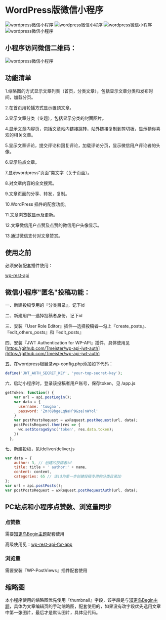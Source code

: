 # WordPress版微信小程序

![wordpress微信小程序](https://i.loli.net/2017/11/06/5a001aff28684.png?imageView2/2/h/300)
![wordpress微信小程序](https://i.loli.net/2017/11/06/5a001afdc2bda.png?imageView2/2/h/300)
![wordpress微信小程序](https://i.loli.net/2017/11/06/5a001afb415b6.png?imageView2/2/h/300)
![wordpress微信小程序](https://i.loli.net/2017/11/06/5a001af7bbf01.png?imageView2/2/h/300)

## 小程序访问微信二维码：

![wordpress微信小程序](https://i.loli.net/2017/11/06/5a001aff2ef9f.jpg?imageView2/2/h/300)

## 功能清单

1.缩略图的方式显示文章列表（首页，分类文章），包括显示文章分类和发布时间，加载分页。

2.在首页用轮播方式显示置顶文章。

3.显示文章分类（专题），包括显示分类的封面图片。

4.显示文章内容页，包括文章站内链接跳转，站外链接复制到剪切板，显示猜你喜欢的相关文章。

5.显示文章评论，提交评论和回复评论，加载评论分页，显示微信用户评论者的头像。

6.显示热点文章。

7.显示wordpress“页面”类文字（关于页面）。

8.对文章内容的全文搜索。

9.文章页面的分享、转发，复制。

10.WordPress 插件的配套功能。

11.文章浏览数显示及更新。

12.文章微信用户点赞及点赞的微信用户头像显示。

13.通过微信支付对文章赞赏。

## 使用之前

必须安装配套插件使用：

[wp-rest-api](https://github.com/zxj963577494/wp-rest-api)

## 微信小程序"匿名"投稿功能：

一、新建投稿专用的『分类目录』，记下id

二、新建用户—选择投稿者身份，记下id

三、安装『User Role Editor』插件—选择投稿者—勾上『create_posts』、『edit_others_posts』和『edit_posts』

四、安装『JWT Authentication for WP-API』插件，具体使用见[https://github.com/Tmeister/wp-api-jwt-auth](https://github.com/Tmeister/wp-api-jwt-auth)

五、在wordpress根目录wp-config.php添加如下代码：

``` php
define('JWT_AUTH_SECRET_KEY', 'your-top-secret-key');
```

六、启动小程序时，登录该投稿者用户账号，保存token，见 /app.js

``` javascript
getToken: function() {
    var url = api.postLogin();
    var data = {
      username: 'tougao',
      password: 'Zm!69bgeLqNaH^9&ze)nWYol'
    }
    var postPostsRequest = wxRequest.postRequest(url, data);
    postPostsRequest.then(res => {
      wx.setStorageSync('token', res.data.token);
    })
  },
```

七、新建投稿，见/deliver/deliver.js

``` javascript
var data = {
    author: 3, // 创建的投稿者id
    title: title + ' author:' + name,
    content: content,
    categories: 65 // 该id为第一步创建投稿专用的分类目录ID
};
var url = api.postPosts();
var postPostsRequest = wxRequest.postRequestAuth(url, data);
```

## PC站点和小程序点赞数、浏览量同步

### 点赞数

需要[知更鸟Begin主题](http://zmingcx.com/begin.html)配套使用

高级使用见：[wp-rest-api-for-app](https://github.com/zxj963577494/wp-rest-api-for-app)

### 浏览量

需要安装『WP-PostViews』插件配套使用

## 缩略图

本小程序使用的缩略图优先使用『thumbnail』字段，该字段是与[知更鸟Begin主题](http://zmingcx.com/begin.html)，具体为文章编辑页的手动缩略图，配套使用的，如果没有改字段优先选用文章中第一张图片，最后才是默认图片，具体见代码。
